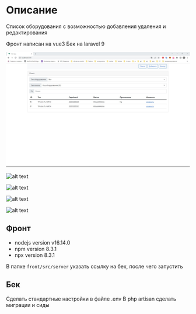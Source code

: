 # Описание

Список оборудования с возможностью добавления удаления и редактирования

Фронт написан на vue3
Бек на laravel 9

![alt text](/assets/1.JPG)

![alt text](/assets/2.JPG)

![alt text](/assets/3.JPG)

![alt text](/assets/4.JPG)

![alt text](/assets/5.JPG)

## Фронт

* nodejs version v16.14.0
* npm version 8.3.1
* npx version 8.3.1

В папке `front/src/server` указать ссылку на бек, после чего запустить

## Бек

Сделать стандартные настройки в файле .env
В php artisan сделать миграции и сиды
